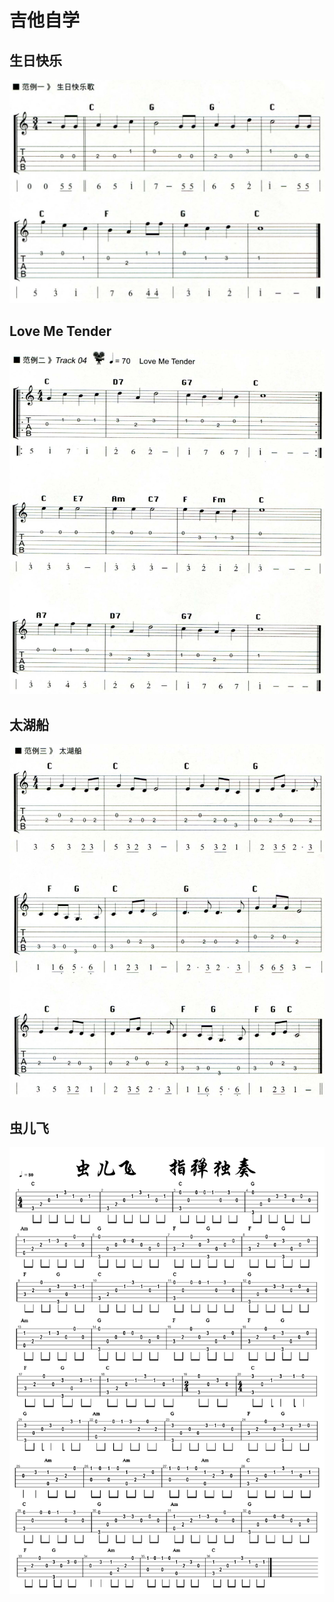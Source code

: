 # 吉他自学

## 生日快乐

![](happy-birthday.png)

## Love Me Tender

![](love-me-tender.png)

## 太湖船

![](太湖船.png)

## 虫儿飞

![](虫儿飞_指弹.png)

